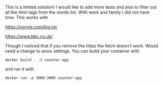 This is a limited solution! I would like to add more tests and also to filter out all the html tags from the words list. With work and family I did not have time.
This works with 

https://norvig.com/big.txt

https://www.bbc.co.uk/

Though I noticed that if you remove the https the fetch doesn't work. Would need a change to axios settings. 
You can build your container with 

`docker build . -t counter-app`

and run it with 

`docker run -p 3000:3000 counter-app`
